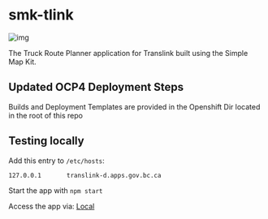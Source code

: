 # smk-tlink
![img](https://img.shields.io/badge/Lifecycle-Stable-97ca00)

The Truck Route Planner application for Translink built using the Simple Map Kit.

## Updated OCP4 Deployment Steps
Builds and Deployment Templates are provided in the Openshift Dir located in the root of this repo


## Testing locally

Add this entry to `/etc/hosts`:

    127.0.0.1       translink-d.apps.gov.bc.ca

Start the app with `npm start`

Access the app via: [Local](https://translink-d.apps.gov.bc.ca:7443/)
